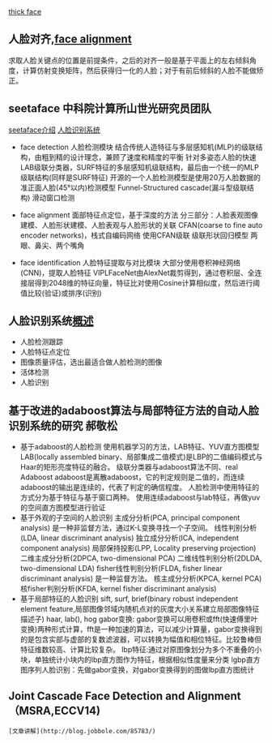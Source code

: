 [thick face](http://www.thinkface.cn/portal.php)
## 人脸对齐,[face alignment](http://blog.csdn.net/eastlhu/article/details/25063193)
求取人脸关键点的位置是前提条件，之后的对齐一般是基于平面上的左右倾斜角度，计算仿射变换矩阵，然后获得归一化的人脸；对于有前后倾斜的人脸不能做矫正。

## seetaface 中科院计算所山世光研究员团队
[seetaface介绍](https://zhuanlan.zhihu.com/p/22451474)
[人脸识别系统](http://blog.sina.com.cn/s/blog_6ae1839101012fbb.html)

- face detection 人脸检测模块
    结合传统人造特征与多层感知机(MLP)的级联结构，由粗到精的设计理念，兼顾了速度和精度的平衡
    针对多姿态人脸的快速LAB级联分类器，SURF特征的多层感知机级联结构，最后由一个统一的MLP级联结构(同样是SURF特征)
    开源的一个人脸检测模型是使用20万人脸数据的准正面人脸(45°以内)检测模型
    Funnel-Structured cascade(漏斗型级联结构)
    滑动窗口检测

- face alignment 面部特征点定位，基于深度的方法
    分三部分：人脸表观图像建模、人脸形状建模、人脸表观与人脸形状的关联
    CFAN(coarse to fine auto encoder networks)，栈式自编码网络
    使用CFAN级联
    级联形状回归模型
    两眼、鼻尖、两个嘴角

- face identification 人脸特征提取与对比模块
    大部分使用卷积神经网络(CNN)，提取人脸特征
    VIPLFaceNet由AlexNet裁剪得到，通过卷积层、全连接层得到2048维的特征向量，特征比对使用Cosine计算相似度，然后进行阈值比较(验证)或排序(识别)

## 人脸识别系统[概述](http://blog.sina.com.cn/s/blog_6ae1839101012fbb.html)
- 人脸检测跟踪
- 人脸特征点定位
- 图像质量评估，选出最适合做人脸检测的图像
- 活体检测
- 人脸识别

## 基于改进的adaboost算法与局部特征方法的自动人脸识别系统的研究 郝敬松
- 基于adaboost的人脸检测
    使用机器学习的方法，LAB特征、YUV直方图模型
    LAB(locally assembled binary、局部集成二值模式)是LBP的二值编码模式与Haar的矩形亮度特征的融合。
    级联分类器与adaboost算法不同、real Adaboost
    adaboost是离散adaboost，它的判定规则是二值的，而连续adaboost的输出是连续的，代表了判定的确信程度。
    人脸检测中使用特征的方式分为基于特征与基于窗口两种。
    使用连续adaboost与lab特征，再做yuv的空间直方图模型进行验证
- 基于外观的子空间的人脸识别
    主成分分析(PCA, principal component analysis)
        是一种非监督方法，通过K-L变换寻找一个子空间。
    线性判别分析(LDA, linear discriminant analysis)
    独立成分分析(ICA, independent component analysis)
    局部保持投影(LPP, Locality preserving projection)
    二维主成分分析(2DPCA, two-dimensional PCA)
    二维线性判别分析(2DLDA, two-dimensional LDA)
    fisher线性判别分析(FLDA, fisher linear discriminant analysis)
        是一种监督方法。
    核主成分分析(KPCA, kernel PCA)
    核fisher判别分析(KFDA, kernel fisher discriminant analysis)
- 基于局部特征的人脸识别
    sift, surf, brief(binary robust independent element feature,局部图像邻域内随机点对的灰度大小关系建立局部图像特征描述子)
    haar, lab(), hog
    gabor变换: gabor变换可以用卷积或fft(快速傅里叶变换)两种形式计算，fft是一种加速的算法，可以减少计算量，gabor变换得到的是包含实部与虚部的复数滤波器，可以转换为幅值和相位特征。比较鲁棒但特征维数较高、计算比较复杂。
    lbp特征:通过对原图像划分为多个不重叠的小块，单独统计小块内的lbp直方图作为特征，根据相似性度量来分类
    lgbp直方图序列人脸识别：先做gabor变换，对gabor变换得到的图做lbp直方图统计


## Joint Cascade Face Detection and Alignment（MSRA,ECCV14)
    [文章讲解](http://blog.jobbole.com/85783/)
